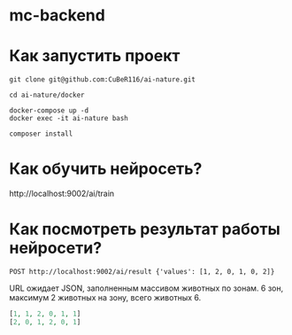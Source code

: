 # mc-backend

# Как запустить проект

```
git clone git@github.com:CuBeR116/ai-nature.git

cd ai-nature/docker

docker-compose up -d
docker exec -it ai-nature bash

composer install
```

# Как обучить нейросеть?
http://localhost:9002/ai/train

# Как посмотреть результат работы нейросети?

```http request
POST http://localhost:9002/ai/result {'values': [1, 2, 0, 1, 0, 2]}
```

URL ожидает JSON, заполненным массивом животных по зонам. 6 зон, максимум 2 животных на зону, всего животных 6.
```php
[1, 1, 2, 0, 1, 1]
[2, 0, 1, 2, 0, 1]
```